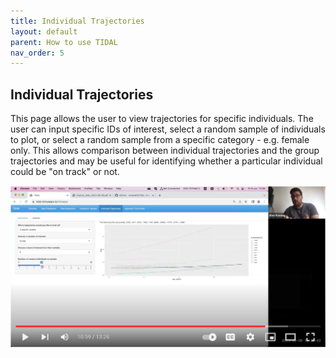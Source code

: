 ```yaml
---
title: Individual Trajectories
layout: default
parent: How to use TIDAL
nav_order: 5
---
```


## Individual Trajectories

This page allows the user to view trajectories for specific individuals. The user can input specific IDs of interest, select a random sample of individuals to plot, or select a random sample from a specific category - e.g. female only. This allows comparison between individual trajectories and the group trajectories and may be useful for identifying whether a particular individual could be "on track" or not.

[![TIDAL Individual Trajectories walkthrough](../../assets/images/individual-trajectories.png)](https://youtu.be/aWteXAWPBik?t=580)

